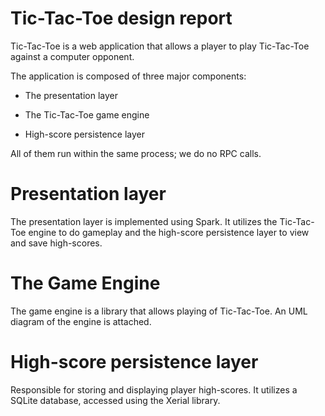 Tic-Tac-Toe design report
=========================

Tic-Tac-Toe is a web application that allows a player to play
Tic-Tac-Toe against a computer opponent.

The application is composed of three major components:

- The presentation layer

- The Tic-Tac-Toe game engine

- High-score persistence layer

All of them run within the same process; we do no RPC calls.

# Presentation layer

The presentation layer is implemented using Spark.
It utilizes the Tic-Tac-Toe engine to do gameplay and
the high-score persistence layer to view and save high-scores.

# The Game Engine

The game engine is a library that allows playing of Tic-Tac-Toe.
An UML diagram of the engine is attached.

# High-score persistence layer

Responsible for storing and displaying player high-scores.
It utilizes a SQLite database, accessed using the Xerial library.



